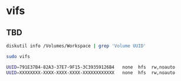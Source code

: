 # vifs

## TBD

```sh
diskutil info /Volumes/Workspace | grep 'Volume UUID'
```

```sh
sudo vifs

UUID=791E37B4-82A3-37E7-9F15-3C39359126B4   none  hfs  rw,noauto
UUID=XXXXXXXX-XXXX-XXXX-XXXX-XXXXXXXXXXXX   none  hfs  rw,noauto
```
